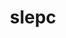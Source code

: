 ---
title: "slepc"
layout: cache
categories: [package, develop-2025-05-18]
meta: {"compilers": ["cce@18.0.0", "gcc@11.4.0", "intel-oneapi-compilers@2024.1.0", "intel-oneapi-compilers@2025.1.0"], "num_specs": 9, "num_specs_by_stack": {"aws-pcluster-x86_64_v4": 2, "e4s": 4, "e4s-cray-rhel": 1, "e4s-neoverse-v2": 1, "e4s-oneapi": 1, "root": 9}, "oss": ["amzn2", "rhel8", "ubuntu22.04"], "platforms": ["linux"], "stacks": ["aws-pcluster-x86_64_v4", "e4s", "e4s-cray-rhel", "e4s-neoverse-v2", "e4s-oneapi", "root"], "targets": ["neoverse_v2", "x86_64_v3", "x86_64_v4"], "versions": ["3.23.1"]}
spec_details: [{"compiler": "intel-oneapi-compilers@2025.1.0", "hash": "65kr7bfyornswiwxinl5exmjgxgck6gc", "os": "ubuntu22.04", "platform": "linux", "size": "-", "stacks": ["e4s-oneapi", "root"], "target": "x86_64_v3", "variants": ["+arpack", "~blopex", "build_system=generic", "~cuda", "~hpddm", "~rocm"], "versions": ["3.23.1"]}, {"compiler": "cce@18.0.0", "hash": "erd44jdd27hy2c4o65yahnqh6yfxohcf", "os": "rhel8", "platform": "linux", "size": "-", "stacks": ["e4s-cray-rhel", "root"], "target": "x86_64_v3", "variants": ["+arpack", "~blopex", "build_system=generic", "~cuda", "~hpddm", "~rocm"], "versions": ["3.23.1"]}, {"compiler": "gcc@11.4.0", "hash": "gqikfhu7c6pnvwpkzzebdyfho5hjq2cd", "os": "ubuntu22.04", "platform": "linux", "size": "-", "stacks": ["e4s", "root"], "target": "x86_64_v3", "variants": ["+arpack", "~blopex", "build_system=generic", "~cuda", "~hpddm", "~rocm"], "versions": ["3.23.1"]}, {"compiler": "gcc@11.4.0", "hash": "igxqxkqkold7uvmldlgfr7ndh45seoye", "os": "ubuntu22.04", "platform": "linux", "size": "-", "stacks": ["e4s", "root"], "target": "x86_64_v3", "variants": ["+arpack", "~blopex", "build_system=generic", "+cuda", "cuda_arch:=90", "~hpddm", "~rocm"], "versions": ["3.23.1"]}, {"compiler": "gcc@11.4.0", "hash": "k5p4p67go7pvlrfkg4f6xavitufwkzki", "os": "ubuntu22.04", "platform": "linux", "size": "-", "stacks": ["e4s-neoverse-v2", "root"], "target": "neoverse_v2", "variants": ["+arpack", "~blopex", "build_system=generic", "~cuda", "~hpddm", "~rocm"], "versions": ["3.23.1"]}, {"compiler": "gcc@11.4.0", "hash": "l26wkkmo4tfh7alcbs5nijk75ipggnhg", "os": "ubuntu22.04", "platform": "linux", "size": "-", "stacks": ["e4s", "root"], "target": "x86_64_v3", "variants": ["+arpack", "~blopex", "build_system=generic", "+cuda", "cuda_arch:=80", "~hpddm", "~rocm"], "versions": ["3.23.1"]}, {"compiler": "intel-oneapi-compilers@2024.1.0", "hash": "m3wpqbvo57rmyqxj4kidd2fqkhn7xyv3", "os": "amzn2", "platform": "linux", "size": "-", "stacks": ["aws-pcluster-x86_64_v4", "root"], "target": "x86_64_v3", "variants": ["~arpack", "~blopex", "build_system=generic", "~cuda", "~hpddm", "~rocm"], "versions": ["3.23.1"]}, {"compiler": "gcc@11.4.0", "hash": "okksid5iruaoakqppic5lyd7zlxrouir", "os": "ubuntu22.04", "platform": "linux", "size": "-", "stacks": ["e4s", "root"], "target": "x86_64_v3", "variants": ["+arpack", "~blopex", "build_system=generic", "~cuda", "~hpddm", "~rocm"], "versions": ["3.23.1"]}, {"compiler": "intel-oneapi-compilers@2024.1.0", "hash": "p2w3i5qj2nh5lqm4xs7bmzfqh7kfc2wj", "os": "amzn2", "platform": "linux", "size": "-", "stacks": ["aws-pcluster-x86_64_v4", "root"], "target": "x86_64_v4", "variants": ["~arpack", "~blopex", "build_system=generic", "~cuda", "~hpddm", "~rocm"], "versions": ["3.23.1"]}]
---